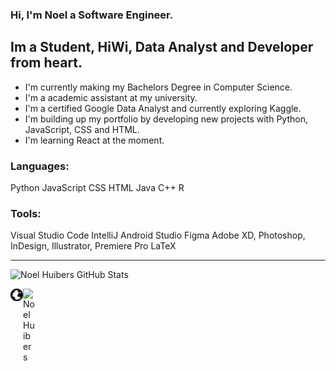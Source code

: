 ### Hi, I'm Noel a Software Engineer.

## Im a Student, HiWi, Data Analyst and Developer from heart.

- I'm currently making my Bachelors Degree in Computer Science.
- I'm a academic assistant at my university.
- I'm a certified Google Data Analyst and currently exploring Kaggle.
- I'm building up my portfolio by developing new projects with Python, JavaScript, CSS and HTML.
- I'm learning React at the moment.

### Languages:

Python
JavaScript
CSS
HTML
Java
C++
R

### Tools:

Visual Studio Code
IntelliJ
Android Studio
Figma
Adobe XD, Photoshop, InDesign, Illustrator, Premiere Pro
LaTeX

---

<img aling="left" alt="Noel Huibers GitHub Stats" src="https://github-readme-stats.vercel.app/api?username=NoelHuibers&count_private=true&show_icons=true&hide_border=true&theme=cobalt"/>

<img align="left" alt="huibers.io" width="20px" href="https://huibers.io" src="https://raw.githubusercontent.com/iconic/open-iconic/master/svg/globe.svg"/><img align="left" alt="NoelHuibers" width="20px" src="https://cdn.jsdelivr.net/npm/simple-icons@v3/icons/linkedin.svg"/>

